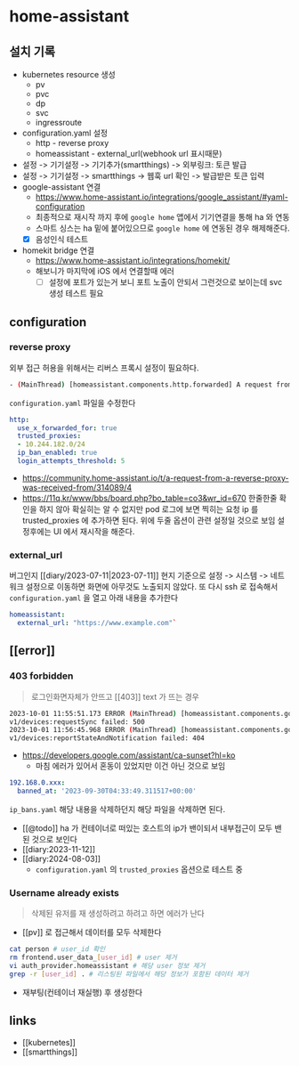 # home-assistant

## 설치 기록
- kubernetes resource 생성
  - pv
  - pvc
  - dp
  - svc
  - ingressroute
- configuration.yaml 설정
  - http - reverse proxy
  - homeassistant - external_url(webhook url 표시때문)
- 설정 -> 기기설정 -> 기기추가(smartthings) -> 외부링크: 토큰 발급
- 설정 -> 기기설정 -> smartthings -> 웹훅 url 확인 -> 발급받은 토큰 입력
- google-assistant 연결
  + https://www.home-assistant.io/integrations/google_assistant/#yaml-configuration
  - 최종적으로 재시작 까지 후에 `google home` 앱에서 기기연결을 통해 ha 와 연동
  - 스마트 싱스는 ha 밑에 붙어있으므로 `google home` 에 연동된 경우 해제해준다.
  - [X] 음성인식 테스트
- homekit bridge 연결
  + https://www.home-assistant.io/integrations/homekit/
  - 해보니가 마지막에 iOS 에서 연결할때 에러
    - [ ] 설정에 포트가 있는거 보니 포트 노출이 안되서 그런것으로 보이는데 svc 생성 테스트 필요
## configuration
### reverse proxy
외부 접근 허용을 위해서는 리버스 프록시 설정이 필요하다.

```sh 
- (MainThread) [homeassistant.components.http.forwarded] A request from a reverse proxy was received from 10.244.182.150, but your HTTP integration is not set-up for reverse proxies
```
`configuration.yaml` 파일을 수정한다
```yaml
http:
  use_x_forwarded_for: true
  trusted_proxies:
  - 10.244.182.0/24
  ip_ban_enabled: true
  login_attempts_threshold: 5
```
+ https://community.home-assistant.io/t/a-request-from-a-reverse-proxy-was-received-from/314089/4
+ https://11q.kr/www/bbs/board.php?bo_table=co3&wr_id=670
한줄한줄 확인을 하지 않아 확실히는 알 수 없지만 pod 로그에 보면 찍히는 요청 ip 를 trusted_proxies 에 추가하면 된다.
위에 두줄 옵션이 관련 설정일 것으로 보임
설정후에는 UI 에서 재시작을 해준다.
### external_url
버그인지 [[diary/2023-07-11|2023-07-11]] 현지 기준으로 설정 -> 시스템 -> 네트워크 설정으로 이동하면 화면에 아무것도 노출되지 않았다.
또 다시 ssh 로 접속해서 `configuration.yaml` 을 열고 아래 내용을 추가한다
```yaml
homeassistant:
  external_url: "https://www.example.com"`
```

## [[error]]

### 403 forbidden
> 로그인화면자체가 안뜨고 [[403]] text 가 뜨는 경우
```sh 
2023-10-01 11:55:51.173 ERROR (MainThread) [homeassistant.components.google_assistant.http] Request for https://homegraph.googleapis.com/
v1/devices:requestSync failed: 500
2023-10-01 11:56:45.968 ERROR (MainThread) [homeassistant.components.google_assistant.http] Request for https://homegraph.googleapis.com/
v1/devices:reportStateAndNotification failed: 404
```
+ https://developers.google.com/assistant/ca-sunset?hl=ko
  - 마침 에러가 있어서 혼동이 있었지만 이건 아닌 것으로 보임

```ip_bans.yaml
192.168.0.xxx:
  banned_at: '2023-09-30T04:33:49.311517+00:00'
```
`ip_bans.yaml` 해당 내용을 삭제하던지 해당 파일을 삭제하면 된다.
- [[@todo]] ha 가 컨테이너로 떠있는 호스트의 ip가 밴이되서 내부접근이 모두 밴 된 것으로 보인다
- [[diary:2023-11-12]]
- [[diary:2024-08-03]]
  - `configuration.yaml` 의 `trusted_proxies` 옵션으로 테스트 중

### Username already exists
> 삭제된 유저를 재 생성하려고 하려고 하면 에러가 난다
- [[pv]] 로 접근해서 데이터를 모두 삭제한다
```sh
cat person # user_id 확인
rm frontend.user_data_[user_id] # user 제거
vi auth_provider.homeassistant # 해당 user 정보 제거
grep -r [user_id] . # 리스팅된 파일에서 해당 정보가 포함된 데이터 제거
```
- 재부팅(컨테이너 재실행) 후 생성한다

## links
- [[kubernetes]]
- [[smartthings]]
